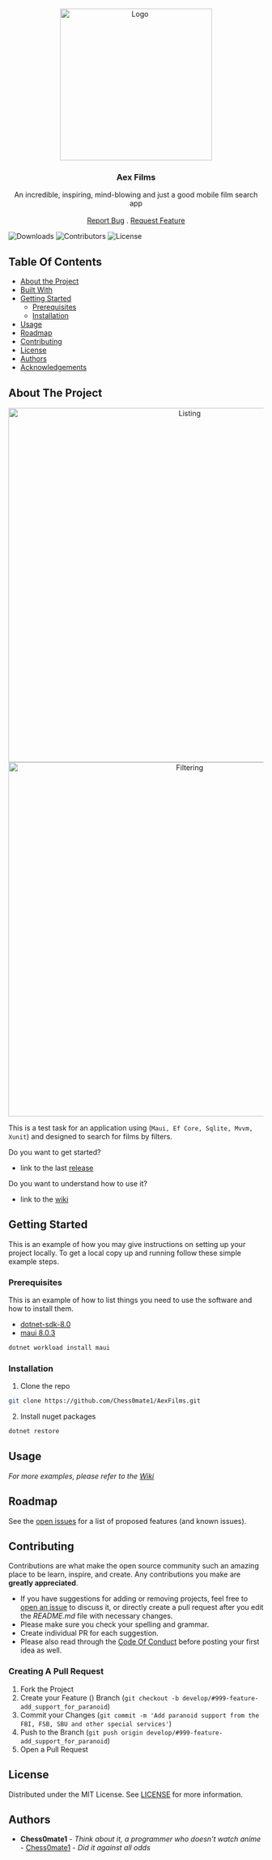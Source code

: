 <br/>
<p align="center">
  <a href="https://github.com/Chess0mate1/AexFilms">
    <img src="https://github.com/Chess0mate1/AexFilms/assets/48524943/f8365e56-49c7-45dd-9879-167caaef80e5" alt="Logo" width="300" height="300">
  </a>

  <h3 align="center">Aex Films</h3>

  <p align="center">
    An incredible, inspiring, mind-blowing and just a good mobile film search app
    <br/>
    <br/>
    <a href="https://github.com/Chess0mate1/AexFilms/issues">Report Bug</a>
    .
    <a href="https://github.com/Chess0mate1/AexFilms/issues">Request Feature</a>
  </p>
</p>

![Downloads](https://img.shields.io/github/downloads/Chess0mate1/AexFilms/total) ![Contributors](https://img.shields.io/github/contributors/Chess0mate1/AexFilms?color=dark-green) ![License](https://img.shields.io/github/license/Chess0mate1/AexFilms) 

## Table Of Contents

* [About the Project](#about-the-project)
* [Built With](#built-with)
* [Getting Started](#getting-started)
  * [Prerequisites](#prerequisites)
  * [Installation](#installation)
* [Usage](#usage)
* [Roadmap](#roadmap)
* [Contributing](#contributing)
* [License](#license)
* [Authors](#authors)
* [Acknowledgements](#acknowledgements)

## About The Project

<p align="center">
  <img src="https://github.com/Chess0mate1/AexFilms/assets/48524943/bbba8f11-f098-4b90-89d8-fb80df4f90df" alt="Listing" width="auto" height="700">
  <img src="https://github.com/Chess0mate1/AexFilms/assets/48524943/b0b0f25e-eea4-4f7a-aefe-4f46aec572e3" alt="Filtering" width="auto" height="700">
</p>

This is a test task for an application using (`Maui, Ef Core, Sqlite, Mvvm, Xunit`) and designed to search for films by filters.

Do you want to get started?
* link to the last [release](https://github.com/Chess0mate1/AexFilms/releases/tag/v1.0.0-alpha)

Do you want to understand how to use it?
* link to the [wiki](https://github.com/Chess0mate1/AexFilms/wiki)

## Getting Started

This is an example of how you may give instructions on setting up your project locally.
To get a local copy up and running follow these simple example steps.

### Prerequisites

This is an example of how to list things you need to use the software and how to install them.

* [dotnet-sdk-8.0](https://dotnet.microsoft.com/en-us/download/dotnet/8.0) 
* [maui 8.0.3](https://github.com/dotnet/maui/releases/tag/8.0.3) 
```sh
dotnet workload install maui
```

### Installation

1. Clone the repo

```sh
git clone https://github.com/Chess0mate1/AexFilms.git
```

2. Install nuget packages

```sh
dotnet restore
```

## Usage

_For more examples, please refer to the [Wiki](https://github.com/Chess0mate1/AexFilms/wiki)_

## Roadmap

See the [open issues](https://github.com/Chess0mate1/AexFilms/issues) for a list of proposed features (and known issues).

## Contributing

Contributions are what make the open source community such an amazing place to be learn, inspire, and create. Any contributions you make are **greatly appreciated**.
* If you have suggestions for adding or removing projects, feel free to [open an issue](https://github.com/Chess0mate1/AexFilms/issues/new) to discuss it, or directly create a pull request after you edit the *README.md* file with necessary changes.
* Please make sure you check your spelling and grammar.
* Create individual PR for each suggestion.
* Please also read through the [Code Of Conduct](https://github.com/Chess0mate1/AexFilms/blob/main/CODE_OF_CONDUCT.md) before posting your first idea as well.

### Creating A Pull Request

1. Fork the Project
2. Create your Feature () Branch (`git checkout -b develop/#999-feature-add_support_for_paranoid`)
3. Commit your Changes (`git commit -m 'Add paranoid support from the FBI, FSB, SBU and other special services'`)
4. Push to the Branch (`git push origin develop/#999-feature-add_support_for_paranoid`)
5. Open a Pull Request

## License

Distributed under the MIT License. See [LICENSE](https://github.com/Chess0mate1/AexFilms/blob/main/LICENSE.md) for more information.

## Authors

* **Chess0mate1** - *Think about it, a programmer who doesn't watch anime* - [Chess0mate1](https://github.com/Chess0mate1/) - *Did it against all odds*
